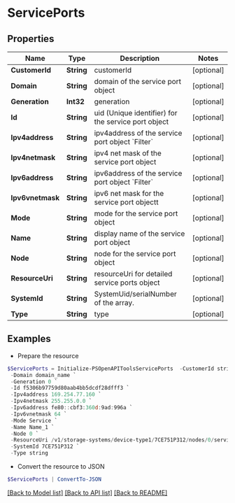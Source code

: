 # ServicePorts
## Properties

Name | Type | Description | Notes
------------ | ------------- | ------------- | -------------
**CustomerId** | **String** | customerId | [optional] 
**Domain** | **String** | domain of the service port object | [optional] 
**Generation** | **Int32** | generation | [optional] 
**Id** | **String** | uid (Unique identifier) for the service port object | [optional] 
**Ipv4address** | **String** | ipv4address of the service port object &#x60;Filter&#x60; | [optional] 
**Ipv4netmask** | **String** | ipv4 net mask of the service port object | [optional] 
**Ipv6address** | **String** | ipv6address of the service port object &#x60;Filter&#x60; | [optional] 
**Ipv6vnetmask** | **String** | ipv6 net mask for the service port objectt | [optional] 
**Mode** | **String** | mode for the service port object | [optional] 
**Name** | **String** | display name of the service port object | [optional] 
**Node** | **String** | node for the service port object | [optional] 
**ResourceUri** | **String** | resourceUri for detailed service ports object | [optional] 
**SystemId** | **String** | SystemUid/serialNumber of the array. | [optional] 
**Type** | **String** | type | [optional] 

## Examples

- Prepare the resource
```powershell
$ServicePorts = Initialize-PSOpenAPIToolsServicePorts  -CustomerId string `
 -Domain domain_name `
 -Generation 0 `
 -Id f5306b97759d80aab4bb5dcdf28dfff3 `
 -Ipv4address 169.254.77.160 `
 -Ipv4netmask 255.255.0.0 `
 -Ipv6address fe80::cbf3:360d:9ad:996a `
 -Ipv6vnetmask 64 `
 -Mode Service `
 -Name Name_1 `
 -Node 0 `
 -ResourceUri /v1/storage-systems/device-type1/7CE751P312/nodes/0/serviceports `
 -SystemId 7CE751P312 `
 -Type string
```

- Convert the resource to JSON
```powershell
$ServicePorts | ConvertTo-JSON
```

[[Back to Model list]](../README.md#documentation-for-models) [[Back to API list]](../README.md#documentation-for-api-endpoints) [[Back to README]](../README.md)

